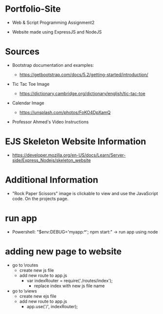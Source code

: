 # Portfolio-Site #
- Web &amp; Script Programming Assignment2

- Website made using ExpressJS and NodeJS

# Sources #
- Bootstrap documentation and examples:
    - https://getbootstrap.com/docs/5.2/getting-started/introduction/

- Tic Tac Toe Image
    - https://dictionary.cambridge.org/dictionary/english/tic-tac-toe

- Calendar Image
    - https://unsplash.com/photos/FoKO4DpXamQ

- Professor Ahmed's Video Instructions

# EJS Skeleton Website Information #
- https://developer.mozilla.org/en-US/docs/Learn/Server-side/Express_Nodejs/skeleton_website

# Additional Information #

- "Rock Paper Scissors" image is clickable to view and use the JavaScript code. On the projects page.

# run app #
- Powershell: "$env:DEBUG='myapp:*'; npm start:" -> run app using node

# adding new page to website #
- go to \routes
    - create new js file
    - add new route to app.js
        - var indexRouter = require('./routes/index');
            - replace index with new js file name
- go to \views
    - create new ejs file
    - add new route to app.js
        - app.use('/', indexRouter);
